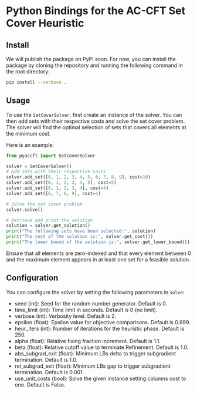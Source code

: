 <!--
SPDX-FileCopyrightText: 2025 Dominik Krupke <krupked@gmail.com>
SPDX-License-Identifier: MIT
 -->

# Python Bindings for the AC-CFT Set Cover Heuristic



## Install

We will publish the package on PyPI soon. For now, you can install the package by cloning the repository and running the following command in the root directory:

```bash
pip install --verbose .
```

## Usage

To use the `SetCoverSolver`, first create an instance of the solver. You can then add sets with their respective costs and solve the set cover problem. The solver will find the optimal selection of sets that covers all elements at the minimum cost.

Here is an example:

```python
from pyaccft import SetCoverSolver

solver = SetCoverSolver()
# Add sets with their respective costs
solver.add_set([0, 1, 2, 3, 4, 5, 6, 7, 8, 9], cost=10)
solver.add_set([0, 1, 2, 3, 4, 5], cost=5)
solver.add_set([0, 1, 2, 3, 4], cost=4)
solver.add_set([6, 7, 8, 9], cost=4)

# Solve the set cover problem
solver.solve()

# Retrieve and print the solution
solution = solver.get_solution()
print("The following sets have been selected:", solution)
print("The cost of the solution is:", solver.get_cost())
print("The lower bound of the solution is:", solver.get_lower_bound())
```

Ensure that all elements are zero-indexed and that every element between 0 and the maximum element appears in at least one set for a feasible solution.

## Configuration

You can configure the solver by setting the following parameters in `solve`:

- seed (int): Seed for the random number generator. Default is 0.
- time_limit (int): Time limit in seconds. Default is 0 (no limit).
- verbose (int): Verbosity level. Default is 2.
- epsilon (float): Epsilon value for objective comparisons. Default is 0.999.
- heur_iters (int): Number of iterations for the heuristic phase. Default is 250.
- alpha (float): Relative fixing fraction increment. Default is 1.1.
- beta (float): Relative cutoff value to terminate Refinement. Default is 1.0.
- abs_subgrad_exit (float): Minimum LBs delta to trigger subgradient termination. Default is 1.0.
- rel_subgrad_exit (float): Minimum LBs gap to trigger subgradient termination. Default is 0.001.
- use_unit_costs (bool): Solve the given instance setting columns cost to one. Default is False.

